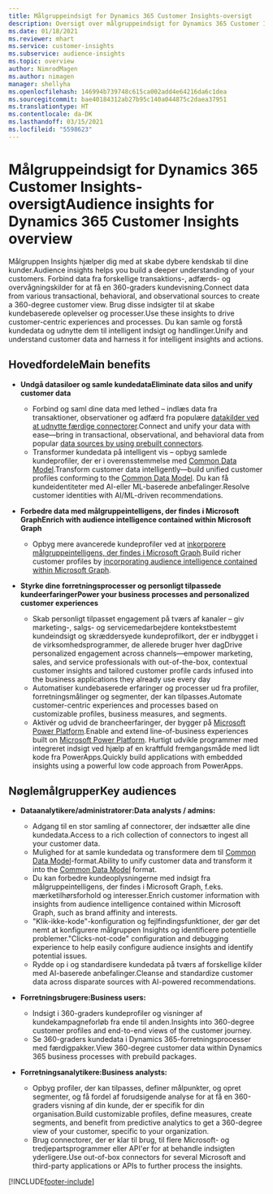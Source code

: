 ```yaml
---
title: Målgruppeindsigt for Dynamics 365 Customer Insights-oversigt
description: Oversigt over målgruppeindsigt for Dynamics 365 Customer Insights.
ms.date: 01/18/2021
ms.reviewer: mhart
ms.service: customer-insights
ms.subservice: audience-insights
ms.topic: overview
author: NimrodMagen
ms.author: nimagen
manager: shellyha
ms.openlocfilehash: 146994b739748c615ca002add4e64216da6c1dea
ms.sourcegitcommit: bae40184312ab27b95c140a044875c2daea37951
ms.translationtype: HT
ms.contentlocale: da-DK
ms.lasthandoff: 03/15/2021
ms.locfileid: "5598623"
---
```

# <a name="audience-insights-for-dynamics-365-customer-insights-overview"></a><span data-ttu-id="976aa-103">Målgruppeindsigt for Dynamics 365 Customer Insights-oversigt</span><span class="sxs-lookup"><span data-stu-id="976aa-103">Audience insights for Dynamics 365 Customer Insights overview</span></span>

<span data-ttu-id="976aa-104">Målgruppen Insights hjælper dig med at skabe dybere kendskab til dine kunder.</span><span class="sxs-lookup"><span data-stu-id="976aa-104">Audience insights helps you build a deeper understanding of your customers.</span></span> <span data-ttu-id="976aa-105">Forbind data fra forskellige transaktions-, adfærds- og overvågningskilder for at få en 360-graders kundevisning.</span><span class="sxs-lookup"><span data-stu-id="976aa-105">Connect data from various transactional, behavioral, and observational sources to create a 360-degree customer view.</span></span> <span data-ttu-id="976aa-106">Brug disse indsigter til at skabe kundebaserede oplevelser og processer.</span><span class="sxs-lookup"><span data-stu-id="976aa-106">Use these insights to drive customer-centric experiences and processes.</span></span> <span data-ttu-id="976aa-107">Du kan samle og forstå kundedata og udnytte dem til intelligent indsigt og handlinger.</span><span class="sxs-lookup"><span data-stu-id="976aa-107">Unify and understand customer data and harness it for intelligent insights and actions.</span></span>

## <a name="main-benefits"></a><span data-ttu-id="976aa-108">Hovedfordele</span><span class="sxs-lookup"><span data-stu-id="976aa-108">Main benefits</span></span> 

- <span data-ttu-id="976aa-109">**Undgå datasiloer og samle kundedata**</span><span class="sxs-lookup"><span data-stu-id="976aa-109">**Eliminate data silos and unify customer data**</span></span>

  - <span data-ttu-id="976aa-110">Forbind og saml dine data med lethed – indlæs data fra transaktioner, observationer og adfærd fra populære [datakilder ved at udnytte færdige connectorer](data-sources.md).</span><span class="sxs-lookup"><span data-stu-id="976aa-110">Connect and unify your data with ease—bring in transactional, observational, and behavioral data from popular [data sources by using prebuilt connectors](data-sources.md).</span></span>
  - <span data-ttu-id="976aa-111">Transformer kundedata på intelligent vis – opbyg samlede kundeprofiler, der er i overensstemmelse med [Common Data Model](/common-data-model/).</span><span class="sxs-lookup"><span data-stu-id="976aa-111">Transform customer data intelligently—build unified customer profiles conforming to the [Common Data Model](/common-data-model/).</span></span> <span data-ttu-id="976aa-112">Du kan få kundeidentiteter med AI-eller ML-baserede anbefalinger.</span><span class="sxs-lookup"><span data-stu-id="976aa-112">Resolve customer identities with AI/ML-driven recommendations.</span></span>

- <span data-ttu-id="976aa-113">**Forbedre data med målgruppeintelligens, der findes i Microsoft Graph**</span><span class="sxs-lookup"><span data-stu-id="976aa-113">**Enrich with audience intelligence contained within Microsoft Graph**</span></span>

  - <span data-ttu-id="976aa-114">Opbyg mere avancerede kundeprofiler ved at [inkorporere målgruppeintelligens, der findes i Microsoft Graph](enrichment-microsoft-graph.md).</span><span class="sxs-lookup"><span data-stu-id="976aa-114">Build richer customer profiles by [incorporating audience intelligence contained within Microsoft Graph](enrichment-microsoft-graph.md).</span></span>  

- <span data-ttu-id="976aa-115">**Styrke dine forretningsprocesser og personligt tilpassede kundeerfaringer**</span><span class="sxs-lookup"><span data-stu-id="976aa-115">**Power your business processes and personalized customer experiences**</span></span>

  - <span data-ttu-id="976aa-116">Skab personligt tilpasset engagement på tværs af kanaler – giv marketing-, salgs- og servicemedarbejdere kontekstbestemt kundeindsigt og skræddersyede kundeprofilkort, der er indbygget i de virksomhedsprogrammer, de allerede bruger hver dag</span><span class="sxs-lookup"><span data-stu-id="976aa-116">Drive personalized engagement across channels—empower marketing, sales, and service professionals with out-of-the-box, contextual customer insights and tailored customer profile cards infused into the business applications they already use every day</span></span>
  - <span data-ttu-id="976aa-117">Automatiser kundebaserede erfaringer og processer ud fra profiler, forretningsmålinger og segmenter, der kan tilpasses.</span><span class="sxs-lookup"><span data-stu-id="976aa-117">Automate customer-centric experiences and processes based on customizable profiles, business measures, and segments.</span></span>
  - <span data-ttu-id="976aa-118">Aktivér og udvid de brancheerfaringer, der bygger på [Microsoft Power Platform](https://powerplatform.microsoft.com/).</span><span class="sxs-lookup"><span data-stu-id="976aa-118">Enable and extend line-of-business experiences built on [Microsoft Power Platform](https://powerplatform.microsoft.com/).</span></span> <span data-ttu-id="976aa-119">Hurtigt udvikle programmer med integreret indsigt ved hjælp af en kraftfuld fremgangsmåde med lidt kode fra PowerApps.</span><span class="sxs-lookup"><span data-stu-id="976aa-119">Quickly build applications with embedded insights using a powerful low code approach from PowerApps.</span></span>  

## <a name="key-audiences"></a><span data-ttu-id="976aa-120">Nøglemålgrupper</span><span class="sxs-lookup"><span data-stu-id="976aa-120">Key audiences</span></span>

- <span data-ttu-id="976aa-121">**Dataanalytikere/administratorer:**</span><span class="sxs-lookup"><span data-stu-id="976aa-121">**Data analysts / admins:**</span></span>

  - <span data-ttu-id="976aa-122">Adgang til en stor samling af connectorer, der indsætter alle dine kundedata.</span><span class="sxs-lookup"><span data-stu-id="976aa-122">Access to a rich collection of connectors to ingest all your customer data.</span></span>
  - <span data-ttu-id="976aa-123">Mulighed for at samle kundedata og transformere dem til [Common Data Model](/common-data-model/)-format.</span><span class="sxs-lookup"><span data-stu-id="976aa-123">Ability to unify customer data and transform it into the [Common Data Model](/common-data-model/) format.</span></span>
  - <span data-ttu-id="976aa-124">Du kan forbedre kundeoplysningerne med indsigt fra målgruppeintelligens, der findes i Microsoft Graph, f.eks. mærketilhørsforhold og interesser.</span><span class="sxs-lookup"><span data-stu-id="976aa-124">Enrich customer information with insights from audience intelligence contained within Microsoft Graph, such as brand affinity and interests.</span></span>
  - <span data-ttu-id="976aa-125">"Klik-ikke-kode"-konfiguration og fejlfindingsfunktioner, der gør det nemt at konfigurere målgruppen Insights og identificere potentielle problemer.</span><span class="sxs-lookup"><span data-stu-id="976aa-125">"Clicks-not-code" configuration and debugging experience to help easily configure audience insights and identify potential issues.</span></span>
  - <span data-ttu-id="976aa-126">Rydde op i og standardisere kundedata på tværs af forskellige kilder med AI-baserede anbefalinger.</span><span class="sxs-lookup"><span data-stu-id="976aa-126">Cleanse and standardize customer data across disparate sources with AI-powered recommendations.</span></span>  

- <span data-ttu-id="976aa-127">**Forretningsbrugere:**</span><span class="sxs-lookup"><span data-stu-id="976aa-127">**Business users:**</span></span>

  - <span data-ttu-id="976aa-128">Indsigt i 360-graders kundeprofiler og visninger af kundekampagneforløb fra ende til anden.</span><span class="sxs-lookup"><span data-stu-id="976aa-128">Insights into 360-degree customer profiles and end-to-end views of the customer journey.</span></span>
  - <span data-ttu-id="976aa-129">Se 360-graders kundedata i Dynamics 365-forretningsprocesser med færdigpakker.</span><span class="sxs-lookup"><span data-stu-id="976aa-129">View 360-degree customer data within Dynamics 365 business processes with prebuild packages.</span></span>

- <span data-ttu-id="976aa-130">**Forretningsanalytikere:**</span><span class="sxs-lookup"><span data-stu-id="976aa-130">**Business analysts:**</span></span>

  - <span data-ttu-id="976aa-131">Opbyg profiler, der kan tilpasses, definer målpunkter, og opret segmenter, og få fordel af forudsigende analyse for at få en 360-graders visning af din kunde, der er specifik for din organisation.</span><span class="sxs-lookup"><span data-stu-id="976aa-131">Build customizable profiles, define measures, create segments, and benefit from predictive analytics to get a 360-degree view of your customer, specific to your organization.</span></span>  
  - <span data-ttu-id="976aa-132">Brug connectorer, der er klar til brug, til flere Microsoft- og tredjepartsprogrammer eller API'er for at behandle indsigten yderligere.</span><span class="sxs-lookup"><span data-stu-id="976aa-132">Use out-of-box connectors for several Microsoft and third-party applications or APIs to further process the insights.</span></span>


[!INCLUDE[footer-include](../includes/footer-banner.md)]